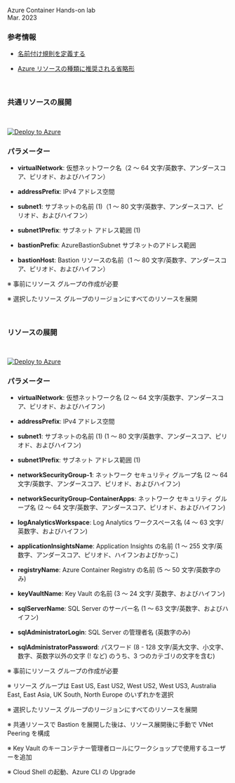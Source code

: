 Azure Container Hands-on lab  
Mar. 2023

### 参考情報

- [名前付け規則を定義する](https://learn.microsoft.com/ja-jp/azure/cloud-adoption-framework/ready/azure-best-practices/resource-naming)

- [Azure リソースの種類に推奨される省略形](https://raw.githubusercontent.com/hiroyay-ms/AzureContainerApps-Hands-on-Lab-1/main/Before%20the%20HOL.md)

<br />

### 共通リソースの展開

<br />

[![Deploy to Azure](https://aka.ms/deploytoazurebutton)](https://portal.azure.com/#create/Microsoft.Template/uri/https%3A%2F%2Fraw.githubusercontent.com%2Fkohei3110%2FAzureContainerApps-Hands-on-Lab-2%2Fmain%2Ftemplates%2Fdeploy-vnet-hub.json)

### パラメーター

- **virtualNetwork**: 仮想ネットワーク名（2 ～ 64 文字/英数字、アンダースコア、ピリオド、およびハイフン）

- **addressPrefix**: IPv4 アドレス空間

- **subnet1**: サブネットの名前 (1)（1 ～ 80 文字/英数字、アンダースコア、ピリオド、およびハイフン）

- **subnet1Prefix**: サブネット アドレス範囲 (1)

- **bastionPrefix**: AzureBastionSubnet サブネットのアドレス範囲

- **bastionHost**: Bastion リソースの名前（1 ～ 80 文字/英数字、アンダースコア、ピリオド、およびハイフン）

※ 事前にリソース グループの作成が必要

※ 選択したリソース グループのリージョンにすべてのリソースを展開

<br />

### リソースの展開

<br />

[![Deploy to Azure](https://aka.ms/deploytoazurebutton)](https://portal.azure.com/#create/Microsoft.Template/uri/https%3A%2F%2Fraw.githubusercontent.com%2Fkohei3110%2FAzureContainerApps-Hands-on-Lab-2%2Fmain%2Ftemplates%2Fdeploy-resources.json)

### パラメーター

- **virtualNetwork**: 仮想ネットワーク名 (2 ～ 64 文字/英数字、アンダースコア、ピリオド、およびハイフン)

- **addressPrefix**: IPv4 アドレス空間

- **subnet1**: サブネットの名前 (1) (1 ～ 80 文字/英数字、アンダースコア、ピリオド、およびハイフン)

- **subnet1Prefix**: サブネット アドレス範囲 (1)

- **networkSecurityGroup-1**: ネットワーク セキュリティ グループ名 (2 ～ 64 文字/英数字、アンダースコア、ピリオド、およびハイフン)

- **networkSecurityGroup-ContainerApps**: ネットワーク セキュリティ グループ名 (2 ～ 64 文字/英数字、アンダースコア、ピリオド、およびハイフン)

- **logAnalyticsWorkspace**: Log Analytics ワークスペース名 (4 ～ 63 文字/ 英数字、およびハイフン)

- **applicationInsightsName**: Application Insights の名前 (1 ～ 255 文字/英数字、アンダースコア、ピリオド、ハイフンおよびかっこ)

- **registryName**: Azure Container Registry の名前 (5 ～ 50 文字/英数字のみ)

- **keyVaultName**: Key Vault の名前 (3 ～ 24 文字/ 英数字、およびハイフン)

- **sqlServerName**: SQL Server のサーバー名 (1 ～ 63 文字/英数字、およびハイフン)

- **sqlAdministratorLogin**: SQL Server の管理者名 (英数字のみ)

- **sqlAdministratorPassword**: パスワード (8 - 128 文字/英大文字、小文字、数字、英数字以外の文字 (! など) のうち、3 つのカテゴリの文字を含む)

※ 事前にリソース グループの作成が必要

※ リソース グループは East US, East US2, West US2, West US3, Australia East, East Asia, UK South, North Europe のいずれかを選択

※ 選択したリソース グループのリージョンにすべてのリソースを展開

※ 共通リソースで Bastion を展開した後は、リソース展開後に手動で VNet Peering を構成

※ Key Vault のキーコンテナー管理者ロールにワークショップで使用するユーザーを追加

※ Cloud Shell の起動、Azure CLI の Upgrade
